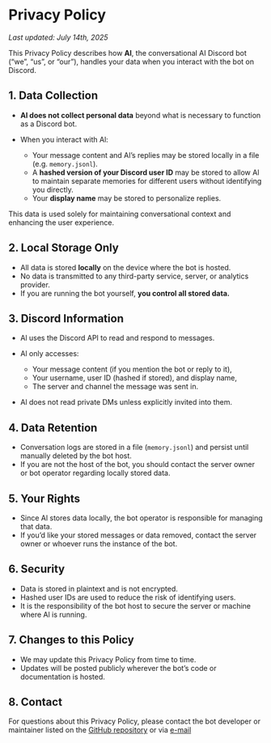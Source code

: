 # Privacy Policy

*Last updated: July 14th, 2025*

This Privacy Policy describes how **Al**, the conversational AI Discord bot (“we”, “us”, or “our”), handles your data when you interact with the bot on Discord.

## 1. Data Collection

* **Al does not collect personal data** beyond what is necessary to function as a Discord bot.
* When you interact with Al:

  * Your message content and Al’s replies may be stored locally in a file (e.g. `memory.jsonl`).
  * A **hashed version of your Discord user ID** may be stored to allow Al to maintain separate memories for different users without identifying you directly.
  * Your **display name** may be stored to personalize replies.

This data is used solely for maintaining conversational context and enhancing the user experience.

## 2. Local Storage Only

* All data is stored **locally** on the device where the bot is hosted.
* No data is transmitted to any third-party service, server, or analytics provider.
* If you are running the bot yourself, **you control all stored data.**

## 3. Discord Information

* Al uses the Discord API to read and respond to messages.
* Al only accesses:

  * Your message content (if you mention the bot or reply to it),
  * Your username, user ID (hashed if stored), and display name,
  * The server and channel the message was sent in.
* Al does not read private DMs unless explicitly invited into them.

## 4. Data Retention

* Conversation logs are stored in a file (`memory.jsonl`) and persist until manually deleted by the bot host.
* If you are not the host of the bot, you should contact the server owner or bot operator regarding locally stored data.

## 5. Your Rights

* Since Al stores data locally, the bot operator is responsible for managing that data.
* If you’d like your stored messages or data removed, contact the server owner or whoever runs the instance of the bot.

## 6. Security

* Data is stored in plaintext and is not encrypted.
* Hashed user IDs are used to reduce the risk of identifying users.
* It is the responsibility of the bot host to secure the server or machine where Al is running.

## 7. Changes to this Policy

* We may update this Privacy Policy from time to time.
* Updates will be posted publicly wherever the bot’s code or documentation is hosted.

## 8. Contact

For questions about this Privacy Policy, please contact the bot developer or maintainer listed on the [GitHub repository](https://github.com/myferr/al) or via [e-mail](mailto:contactme.myfer@protonmail.com)
